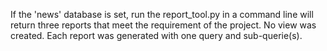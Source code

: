 If the 'news' database is set, run the report_tool.py in a command line will return three reports that meet the requirement of the project.
No view was created. Each report was generated with one query and sub-querie(s).
